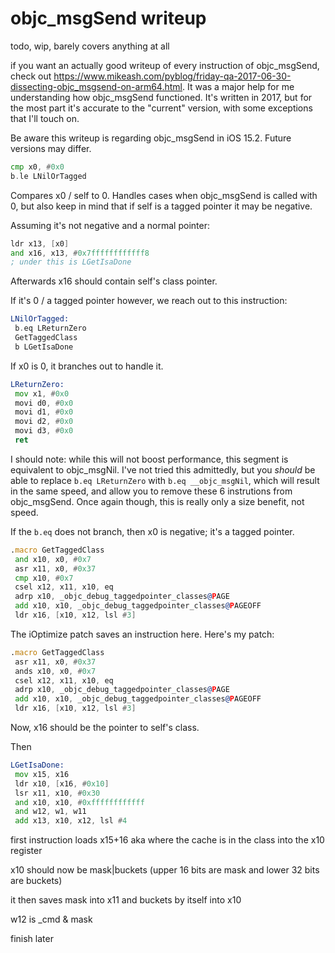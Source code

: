 # objc_msgSend writeup

todo, wip, barely covers anything at all

if you want an actually good writeup of every instruction of objc_msgSend, check out https://www.mikeash.com/pyblog/friday-qa-2017-06-30-dissecting-objc_msgsend-on-arm64.html. It was a major help for me understanding how objc_msgSend functioned. It's written in 2017, but for the most part it's accurate to the "current" version, with some exceptions that I'll touch on.

Be aware this writeup is regarding objc_msgSend in iOS 15.2. Future versions may differ.

```asm
cmp x0, #0x0 
b.le LNilOrTagged
```
Compares x0 / self to 0. Handles cases when objc_msgSend is called with 0, but also keep in mind that if self is a tagged pointer it may be negative.

Assuming it's not negative and a normal pointer:

```asm
ldr x13, [x0]
and x16, x13, #0x7ffffffffffff8
; under this is LGetIsaDone
```

Afterwards x16 should contain self's class pointer.

If it's 0 / a tagged pointer however, we reach out to this instruction:

```asm
LNilOrTagged:
 b.eq LReturnZero
 GetTaggedClass
 b LGetIsaDone
```

If x0 is 0, it branches out to handle it.

```asm
LReturnZero:
 mov x1, #0x0
 movi d0, #0x0
 movi d1, #0x0
 movi d2, #0x0
 movi d3, #0x0
 ret
```
I should note: while this will not boost performance, this segment is equivalent to objc_msgNil. I've not tried this admittedly, but you *should* be able to replace `b.eq LReturnZero` with `b.eq __objc_msgNil`, which will result in the same speed, and allow you to remove these 6 instrutions from objc_msgSend. Once again though, this is really only a size benefit, not speed.

If the `b.eq` does not branch, then x0 is negative; it's a tagged pointer.

```asm
.macro GetTaggedClass
 and x10, x0, #0x7
 asr x11, x0, #0x37
 cmp x10, #0x7
 csel x12, x11, x10, eq
 adrp x10, _objc_debug_taggedpointer_classes@PAGE
 add x10, x10, _objc_debug_taggedpointer_classes@PAGEOFF
 ldr x16, [x10, x12, lsl #3]
```

The iOptimize patch saves an instruction here. Here's my patch:

```asm
.macro GetTaggedClass
 asr x11, x0, #0x37
 ands x10, x0, #0x7
 csel x12, x11, x10, eq
 adrp x10, _objc_debug_taggedpointer_classes@PAGE
 add x10, x10, _objc_debug_taggedpointer_classes@PAGEOFF
 ldr x16, [x10, x12, lsl #3]
```

Now, x16 should be the pointer to self's class.

Then
```asm
LGetIsaDone:
 mov x15, x16
 ldr x10, [x16, #0x10]
 lsr x11, x10, #0x30
 and x10, x10, #0xffffffffffff
 and w12, w1, w11
 add x13, x10, x12, lsl #4
```

first instruction loads x15+16 aka where the cache is in the class into the x10 register

x10 should now be mask|buckets (upper 16 bits are mask and lower 32 bits are buckets)

it then saves mask into x11 and buckets by itself into x10

w12 is _cmd & mask


finish later
